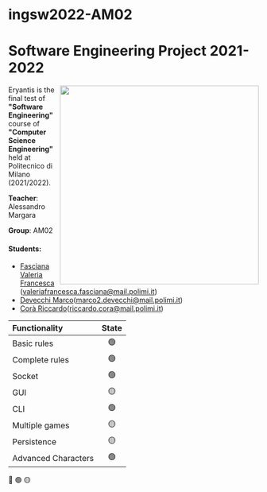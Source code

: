 # ingsw2022-AM02
# Software Engineering Project 2021-2022
<img src="https://www.craniocreations.it/wp-content/uploads/2021/06/Eriantys_scatola3Dombra.png" width=400px height=400px align="right" />


Eryantis is the final test of **"Software Engineering"** course of **"Computer Science Engineering"** held at Politecnico di Milano (2021/2022).

**Teacher**: Alessandro Margara

**Group**: AM02

#### Students:
* [Fasciana Valeria Francesca](https://github.com/ValeriaFasciana) (valeriafrancesca.fasciana@mail.polimi.it)
* [Devecchi Marco](https://github.com/MarcoDevecchi)(marco2.devecchi@mail.polimi.it)
* [Corà Riccardo](https://github.com/riccardocora)(riccardo.cora@mail.polimi.it)


| Functionality    |                       State                        |
|:-----------------|:--------------------------------------------------:|
| Basic rules            | 🟢 |
| Complete rules         | 🟢 |
| Socket                 | 🟢 |
| GUI                    | 🟡 |
| CLI                    | 🟢 |
| Multiple games         | 🟡 |
| Persistence            | 🟡 |
| Advanced Characters    | 🟢 |


🔴
🟢
🟡

